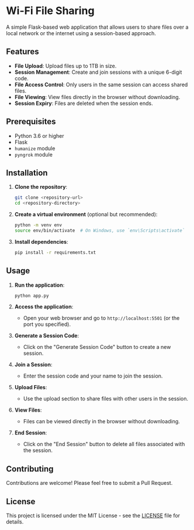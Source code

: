 # Wi-Fi File Sharing

A simple Flask-based web application that allows users to share files over a local network or the internet using a session-based approach.

## Features

- **File Upload**: Upload files up to 1TB in size.
- **Session Management**: Create and join sessions with a unique 6-digit code.
- **File Access Control**: Only users in the same session can access shared files.
- **File Viewing**: View files directly in the browser without downloading.
- **Session Expiry**: Files are deleted when the session ends.

## Prerequisites

- Python 3.6 or higher
- Flask
- `humanize` module
- `pyngrok` module

## Installation

1. **Clone the repository**:
   ```bash
   git clone <repository-url>
   cd <repository-directory>
   ```

2. **Create a virtual environment** (optional but recommended):
   ```bash
   python -m venv env
   source env/bin/activate  # On Windows, use `env\Scripts\activate`
   ```

3. **Install dependencies**:
   ```bash
   pip install -r requirements.txt
   ```

## Usage

1. **Run the application**:
   ```bash
   python app.py
   ```

2. **Access the application**:
   - Open your web browser and go to `http://localhost:5501` (or the port you specified).

3. **Generate a Session Code**:
   - Click on the "Generate Session Code" button to create a new session.

4. **Join a Session**:
   - Enter the session code and your name to join the session.

5. **Upload Files**:
   - Use the upload section to share files with other users in the session.

6. **View Files**:
   - Files can be viewed directly in the browser without downloading.

7. **End Session**:
   - Click on the "End Session" button to delete all files associated with the session.

## Contributing

Contributions are welcome! Please feel free to submit a Pull Request.

## License

This project is licensed under the MIT License - see the [LICENSE](LICENSE) file for details.
